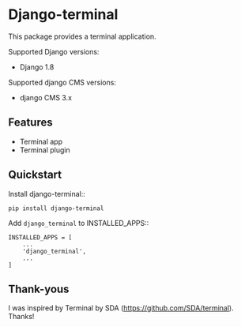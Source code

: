 Django-terminal
===============


This package provides a terminal application.

Supported Django versions:

* Django 1.8


Supported django CMS versions:

* django CMS 3.x


Features
--------

* Terminal app
* Terminal plugin

Quickstart
----------

Install django-terminal::

    pip install django-terminal

Add ``django_terminal`` to INSTALLED_APPS::

    INSTALLED_APPS = [
        ...
        'django_terminal',
        ...
    ]

Thank-yous
----------

I was inspired by Terminal by SDA (https://github.com/SDA/terminal). Thanks!